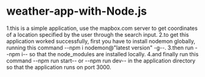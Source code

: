 # weather-app-with-Node.js
1.this is a simple application, use the mapbox.com server to get coordinates of a location specified by the user through the search input.
2.to get this application worked successfully, first you have to install nodemon globally, running this command --npm i nodemon@"latest version" -g--.
3.then run --npm i-- so that the node_modules are installed locally.
4.and finally run this command --npm run start-- or --npm run dev-- in the application directory so that the application runs on port 3000.
